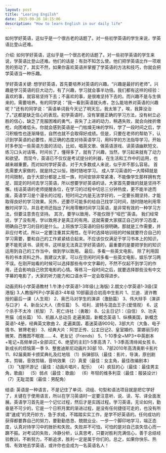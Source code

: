 ```yaml
---
layout: post
title: "Learing Engilsh"
date: 2015-09-26 18:15:06 
description: "How to learn English in our daily life"
---
```

如何学好英语，这似乎是一个很古老的话题了。对一些初学英语的学生来说，学英语比登山还难。

介绍: 如何学好英语，这似乎是一个很古老的话题了。对一些初学英语的学生来说，学英语比登山还难。他们的话是：有劲不知怎么使。他们把学英语比作一项艰苦的劳动了，其实不然，如果你喜欢英语并掌握了学英语的方法和技巧，你就会把学英语当一种乐趣。

学好英语关键:
想学好英语，首先要培养对英语的兴趣。“兴趣是最好的老师”。兴趣是学习英语的巨大动力，有了兴趣，学习就会事半功倍。我们都有这样的经验：喜欢的事，就容易坚持下去；不喜欢的事，是很难坚持下去的。而兴趣不是与生俱来的，需要培养。有的同学说：“我一看到英语就头疼，怎么能培养对英语的兴趣呢？”还有的同学说：“英语单词我今天记了明天忘，我太笨了，唉，我算没治了。”这都是缺乏信心的表现。初学英语时，没有掌握正确的学习方法，没有树立必胜的信心，缺乏了克服困难的勇气，丧失了上进的动力，稍遇失败，就会向挫折缴枪，向困难低头。你就会感到英语是一门枯燥无味的学科，学了一段时间之后，学习积极性也逐渐降低，自然也就不会取得好成绩。但是，只要在老师的帮助下，认识到学英语的必要性，用正确的态度对待英语学习，用科学的方法指导学习。开始时多参加一些英语方面的活动，比如，唱英文歌、做英语游戏、读英语幽默短文、练习口头对话等。时间长了，懂得多了，就有了兴趣，当然，学习起来就有了动力和欲望。
而现今，英语已不仅仅是考试提分的利器，在生活和工作中的运用，也越来越重要。而对如何学好英语，对于大多数成人来说，似乎并不那么容易。
首先需要大家做的，就是持之以恒，随时随地学习。
成人学习英语的一大障碍就是时间限制，由于大部分都是上班一族，时间安排非常紧凑，不能像学生那样拥有充足、固定的时间去学习英语，所以想要学好英语的话，大家首先要做的就是坚持不懈。线话英语的老师提醒各位，在学习的过程中切忌三分钟热度，更不能半途而废。英语学习是个漫长的过程，短时间之内是无法学好的，一定要长期坚持，才能取得良好的学习效果。另外，还要尽可能多的给自己找学习时间，随时随地利用零散时间学习，并且老师还指出了利用零散时间学习英语，是非常有效的一种学习方法，但要注意贵在坚持。
其次，要学以致用，不能仅限于“哑巴”英语。
我们经常说，学了没有用，学以致用才是真正的有用。这就需要大家摆正自己的学习态度，明确自己学习的目的是什么。上班族学习英语的目标很明确，那就是工作需要，并非应付考试，所以一定要注重其实用性。在平时选择培训班的时候就要符合自己的学习需要，要和自己的工作紧紧结合起来。不应该仅仅满足于学习书本上的知识，更不能死读书、读死书，这样是无法真正学好英语的，最重要的是要把学到的知识运用到自己的工作当中，做到学以致用。
最后，多看一些英文电影。
除了利用固有的书本资料之外，我建议大家，可以在空闲时间多看一些英文电影，娱乐学习两不误。在刚开始看的时候可以选择那些有中文字幕的，不然不仅起不到学习的作用，还会影响自己欣赏电影的心情。等练习一段时间之后，就要选择那些没有中文字幕的电影了，大家的听力能力和口语水平一定会取得进步。
   
   
   动画资料小学英语教材
1.牛津小学英语1-3年级(上海版)
2.朗文小学英语1-3级(深港版)
3.人教版PEP小学英语3-4年级
10部最适合初高中生影片
1、兰迪．波许教授的最后一课（人生观）
2、奥巴马对学生的演讲（激励篇）
3、伟大辩手（演讲与口才）
4、新岳父大人（责任篇）
5、哈利．波特与混血王子:(爱情观）
6、这个杀手不太冷（机智）
7、死亡诗社：（勇敢）
8、公主日记1：（自信）
9、功夫熊猫（成长篇）
10、机器人总动员
走遍美国，新概念英语
1、纵横美国，新概念英语1-4册，经典英文歌曲
2、走遍美国，着迷英语900句，3部大片（大鱼、电子情书、冒牌老爸）
3、经典大片：阿甘正传、公主日记2、皇室婚约、蒙娜丽莎的微笑、西雅图不眠夜……
4、老友记（Friends）
5、1-10季全+MP3+中英剧本+笔记+高频单词+全部词汇
6、绝望的主妇1-5季高清
7、1-3季高清绯闻女孩
8、新成长的烦恼第一季
9、整套迪斯尼动画片30部
10、7部2010年高清奥斯卡影片
11、82届奥斯卡颁奖典礼及红地毯
（1）拆弹部队（最佳：影片，导演，原创剧本，剪辑，音效剪辑，音响效果
（2）真爱（最佳：女主角，最佳改编剧本）
（3）飞屋环游记（最佳：动画片唱片，配乐）
（4）疯狂的心（最佳：最佳男主角，歌曲）
（5）弱点（最佳：歌曲）
（6）年轻的维多利亚（最佳：服装设计）
（7）无耻混蛋（最佳：男配角）


结语:
英语是一种语言，不是记住了单词、词组、句型和语法项目就是把它学好了，关键在于使用语言，所以在学习英语时一定要注意听、说、读、写、译全面发展。英语学习首先是一个记忆过程，然后才是实践过程。学习英语，无论如何，勤奋是不可少的，它是一个日积月累的渐进过程，是没有任何捷径可走的，也没有所谓“速成”的灵丹妙方，急于求成，不踏踏实实工作，是学不好英语的。任何成功的获得都要靠自己的努力，要勤勤恳恳、兢兢业业、一步一个脚印地学习，端正态度，认真对待学习中的挫折和失败。失败并不可怕，可怕的是对自己丧失信心而一蹶不振。对考试的失败，冷静分析，认真思考，只要对胜利充满信心，善于总结经验教训，不断努力，不断追求，胜利一定是属于你们的。总之，如果你快乐、热情、有效地去学英语，或许你也会成为一名英语名人！





















